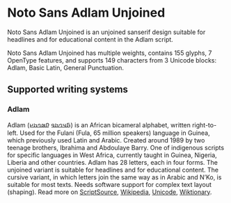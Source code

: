 
# Noto Sans Adlam Unjoined

Noto Sans Adlam Unjoined is an unjoined sanserif design suitable for headlines and for educational content in the Adlam script. 

Noto Sans Adlam Unjoined has multiple weights, contains 155 glyphs, 7 OpenType features, and supports 149 characters from 3 Unicode blocks: Adlam, Basic Latin, General Punctuation.


## Supported writing systems


### Adlam

Adlam (𞤀𞤣𞤤𞤢𞤥 𞤆𞤵𞤤𞤢𞤪) is an African bicameral alphabet, written right-to-left. Used for the Fulani (Fula, 65 million speakers) language in Guinea, which previously used Latin and Arabic. Created around 1989 by two teenage brothers, Ibrahima and Abdoulaye Barry. One of indigenous scripts for specific languages in West Africa, currently taught in Guinea, Nigeria, Liberia and other countries. Adlam has 28 letters, each in four forms. The unjoined variant is suitable for headlines and for educational content. The cursive variant, in which letters join the same way as in Arabic and N’Ko, is suitable for most texts. Needs software support for complex text layout (shaping). Read more on [ScriptSource](https://scriptsource.org/scr/Adlm), [Wikipedia](https://en.wikipedia.org/wiki/ISO_15924:Adlm), [Unicode](https://www.unicode.org/versions/Unicode13.0.0/ch19.pdf#G56860), [Wiktionary](https://en.wiktionary.org/wiki/Category:Adlam_script).


